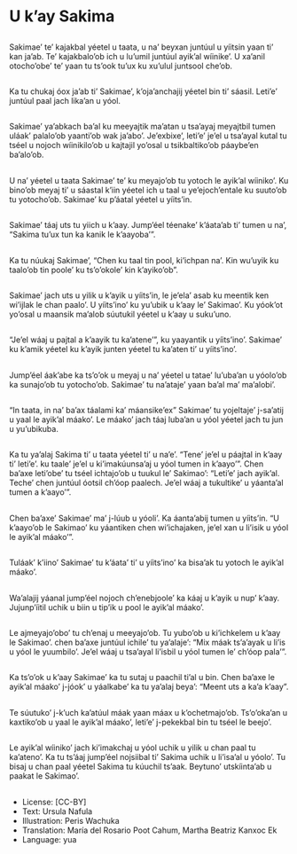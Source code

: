# U k’ay Sakima

##
Sakimae’ te’ kajakbal yéetel u taata, u na’ beyxan juntúul u yíitsin yaan ti’ kan ja’ab. Te’ kajakbalo’ob ich u lu’umil juntúul ayik’al wíinike’. U xa’anil otocho’obe’ te’ yaan tu ts’ook tu’ux ku xu’ulul juntsool che’ob.

##
Ka tu chukaj óox ja’ab ti’ Sakimae’, k’oja’anchajij yéetel bin ti’ sáasil. Leti’e’ juntúul paal jach lika’an u yóol.

##
Sakimae’ ya’abkach ba’al ku meeyajtik ma’atan u tsa’ayaj meyajtbil tumen uláak’ palalo’ob yaanti’ob wak ja’abo’. Je’exbixe’, leti’e’ je’el u tsa’ayal kutal tu tséel u nojoch wíinikilo’ob u kajtajil yo’osal u tsikbaltiko’ob páaybe’en ba’alo’ob.

##
U na’ yéetel u taata Sakimae’ te’ ku meyajo’ob tu yotoch le ayik’al wíiniko’. Ku bino’ob meyaj ti’ u sáastal k’iin yéetel ich u taal u ye’ejoch’entale ku suuto’ob tu yotocho’ob. Sakimae’ ku p’áatal yéetel u yíits’in.

##
Sakimae’ táaj uts tu yiich u k’aay. Jump’éel téenake’ k’áata’ab ti’ tumen u na’, “Sakima tu’ux tun ka kanik le k’aayoba’”.

##
Ka tu núukaj Sakimae’, “Chen ku taal tin pool, ki’ichpan na’. Kin wu’uyik ku taalo’ob tin poole’ ku ts’o’okole’ kin k’ayiko’ob”.

##
Sakimae’ jach uts u yilik u k’ayik u yíits’in, le je’ela’ asab ku meentik ken wi’ijlak le chan paalo’. U yíits’ino’ ku yu’ubik u k’aay le’ Sakimao’. Ku yóok’ot yo’osal u maansik ma’alob súutukil yéetel u k’aay u suku’uno.

##
“Je’el wáaj u pajtal a k’aayik tu ka’atene’”, ku yaayantik u yíits’ino’. Sakimae’ ku k’amik yéetel ku k’ayik junten yéetel tu ka’aten ti’ u yíits’ino’.

##
Jump’éel áak’abe ka ts’o’ok u meyaj u na’ yéetel u tatae’ lu’uba’an u yóolo’ob ka sunajo’ob tu yotocho’ob. Sakimae’ tu na’ataje’ yaan ba’al ma’ ma’alobi’.

##
“In taata, in na’ ba’ax táalami ka’ máansike’ex” Sakimae’ tu yojeltaje’ j-sa’atij u yaal le ayik’al máako’. Le máako’ jach táaj luba’an u yóol yéetel jach tu jun u yu’ubikuba.

##
Ka tu ya’alaj Sakima ti’ u taata yéetel ti’ u na’e’. “Tene’ je’el u páajtal in k’aay ti’ leti’e’. ku taale’ je’el u ki’imakúunsa’aj u yóol tumen in k’aayo’”. Chen ba’axe leti’obe’ tu tséel ichtajo’ob u tuukul le’ Sakimao’: “Leti’e’ jach ayik’al. Teche’ chen juntúul óotsil ch’óop paalech. Je’el wáaj a tukultike’ u yáanta’al tumen a k’aayo’”.

##
Chen ba’axe’ Sakimae’ ma’ j-lúub u yóoli’. Ka áanta’abij tumen u yíits’in. “U k’aayo’ob le Sakimao’ ku yáantiken chen wi’ichajaken, je’el xan u li’isik u yóol le ayik’al máako’”.

##
Tuláak’ k’iino’ Sakimae’ tu k’áata’ ti’ u yíits’ino’ ka bisa’ak tu yotoch le ayik’al máako’.

##
Wa’alajij yáanal jump’éel nojoch ch’enebjoole’ ka káaj u k’ayik u nup’ k’aay. Jujunp’íitil uchik u biin u tip’ik u pool le ayik’al máako’.

##
Le ajmeyajo’obo’ tu ch’enaj u meeyajo’ob. Tu yubo’ob u ki’ichkelem u k’aay le Sakimao’. chen ba’axe juntúul ichile’ tu ya’alaje’: “Mix máak ts’a’ayak u li’is u yóol le yuumbilo’. Je’el wáaj u tsa’ayal li’isbil u yóol tumen le’ ch’óop pala’”.

##
Ka ts’o’ok u k’aay Sakimae’ ka tu sutaj u paachil ti’al u bin. Chen ba’axe le ayik’al máako’ j-jóok’ u yáalkabe’ ka tu ya’alaj beya’: “Meent uts a ka’a k’aay”.

##
Te súutuko’ j-k’uch ka’atúul máak yaan máax u k’ochetmajo’ob. Ts’o’oka’an u kaxtiko’ob u yaal le ayik’al máako’, leti’e’ j-pekekbal bin tu tséel le beejo’.

##
Le ayik’al wíiniko’ jach ki’imakchaj u yóol uchik u yilik u chan paal tu ka’ateno’. Ka tu ts’áaj jump’éel nojsiibal ti’ Sakima uchik u li’isa’al u yóolo’. Tu bisaj u chan paal yéetel Sakima tu kúuchil ts’aak. Beytuno’ utskíinta’ab u paakat le Sakimao’.

##
* License: [CC-BY]
* Text: Ursula Nafula
* Illustration: Peris Wachuka
* Translation: María del Rosario Poot Cahum, Martha Beatriz Kanxoc Ek
* Language: yua
